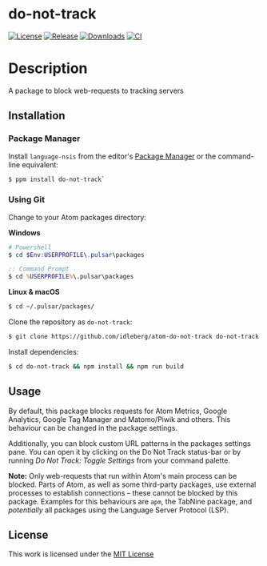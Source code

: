 # do-not-track

[![License](https://img.shields.io/github/license/idleberg/atom-do-not-track?color=blue&style=for-the-badge)](https://github.com/idleberg/atom-do-not-track/blob/master/LICENSE)
[![Release](https://img.shields.io/github/v/release/idleberg/atom-do-not-track?style=for-the-badge)](https://github.com/idleberg/atom-do-not-track/releases)
[![Downloads](https://img.shields.io/pulsar/dt/do-not-track?style=for-the-badge&color=slateblue)](https://web.pulsar-edit.dev/packages/do-not-track)
[![CI](https://img.shields.io/github/actions/workflow/status/idleberg/atom-do-not-track/default.yml?style=for-the-badge)](https://github.com/idleberg/atom-do-not-track/actions)

# Description

A package to block web-requests to tracking servers

## Installation

### Package Manager

Install `language-nsis` from the editor's [Package Manager](http://flight-manual.pulsar-editor.cc/using-atom/sections/atom-packages/) or the command-line equivalent:

```bash
$ ppm install do-not-track`
````

### Using Git

Change to your Atom packages directory:

**Windows**

```powershell
# Powershell
$ cd $Env:USERPROFILE\.pulsar\packages
```

```cmd
:: Command Prompt
$ cd %USERPROFILE%\.pulsar\packages
```

**Linux & macOS**

```bash
$ cd ~/.pulsar/packages/
```

Clone the repository as `do-not-track`:

```bash
$ git clone https://github.com/idleberg/atom-do-not-track do-not-track
```

Install dependencies:

```bash
$ cd do-not-track && npm install && npm run build
```

## Usage

By default, this package blocks requests for Atom Metrics, Google Analytics, Google Tag Manager and Matomo/Piwik and others. This behaviour can be changed in the package settings.

Additionally, you can block custom URL patterns in the packages settings pane. You can open it by clicking on the Do Not Track status-bar or by running *Do Not Track: Toggle Settings* from your command palette.

**Note:** Only web-requests that run within Atom's main process can be blocked. Parts of Atom, as well as some third-party packages, use external processes to establish connections – these cannot be blocked by this package. Examples for this behaviours are `apm`, the TabNine package, and *potentially* all packages using the Language Server Protocol (LSP).

## License

This work is licensed under the [MIT License](LICENSE)
